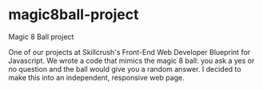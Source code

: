 # magic8ball-project
Magic 8 Ball project

One of our projects at Skillcrush's Front-End Web Developer Blueprint for Javascript. We wrote a code that mimics the magic 8 ball: you ask a yes or no question and the ball would give you a random answer.
I decided to make this into an independent, responsive web page.
